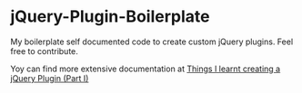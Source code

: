 jQuery-Plugin-Boilerplate
=========================

My boilerplate self documented code to create custom jQuery plugins.
Feel free to contribute.

Yoy can find more extensive documentation at [Things I learnt creating a jQuery Plugin (Part I)](http://acuriousanimal.com/2013/01/15/things-i-learned-creating-a-jquery-plugin-part-i.html)
